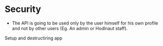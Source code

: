 # Security
- The API is going to be used only by the user himself for his own profile and not by other users (Eg. An admin or Hodlnaut staff). 

Setup and destructiring app 